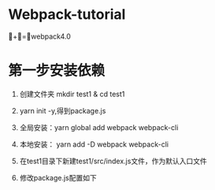 # Webpack-tutorial
:cherries:+:lemon:=:heartbeat:webpack4.0

# 第一步安装依赖
1. 创建文件夹 mkdir test1 & cd test1

2. yarn init -y,得到package.js

3. 全局安装：yarn global add webpack webpack-cli

4. 本地安装： yarn add -D webpack webpack-cli

5. 在test1目录下新建test1/src/index.js文件，作为默认入口文件

6. 修改package.js配置如下
